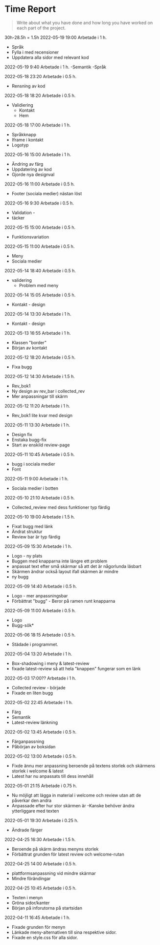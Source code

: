 # Time Report

> Write about what you have done and how long you have worked on each part of the project.

30h-28.5h = 1.5h
2022-05-19 19:00 Arbetade i 1 h.
- Språk
- Fylla i med recensioner
- Uppdatera alla sidor med relevant kod

2022-05-19 9:40 Arbetade i 1 h.
-Semantik
-Språk

2022-05-18 23:20 Arbetade i 0.5 h.
- Rensning av kod

2022-05-18 18:20 Arbetade i 0.5 h.
- Validiering
  - Kontakt
  - Hem

2022-05-18 17:00 Arbetade i 1 h.
- Språkknapp
- Iframe i kontakt
- Logotyp

2022-05-16 15:00 Arbetade i 1 h.
- Ändring av färg
- Uppdatering av kod
- Gjorde nya designval

2022-05-16 11:00 Arbetade i 0.5 h.
- Footer (sociala medier) nästan löst

2022-05-16 9:30 Arbetade i 0.5 h.
- Validation - <li> täcker <a>

2022-05-15 15:00 Arbetade i 0.5 h.
- Funktionsvariation

2022-05-15 11:00 Arbetade i 0.5 h.
- Meny
- Sociala medier

2022-05-14 18:40 Arbetade i 0.5 h.
- validering
  - Problem med meny

2022-05-14 15:05 Arbetade i 0.5 h.
- Kontakt - design

2022-05-14 13:30 Arbetade i 1 h.
- Kontakt - design

2022-05-13 16:55 Arbetade i 1 h.
- Klassen "border"
- Början av kontakt

2022-05-12 18:20 Arbetade i 0.5 h.
- Fixa bugg

2022-05-12 14:30 Arbetade i 1.5 h.
- Rev_bok1
- Ny design av rev_bar i collected_rev
- Mer anpassningar till skärm

2022-05-12 11:20 Arbetade i 1 h.
- Rev_bok1 lite kvar med design

2022-05-11 13:30 Arbetade i 1 h.
- Design fix
- Enstaka bugg-fix
- Start av enskild review-page

2022-05-11 10:45 Arbetade i 0.5 h.
- bugg i sociala medier
- Font

2022-05-11 9:00 Arbetade i 1 h.
- Sociala medier i botten

2022-05-10 21:10 Arbetade i 0.5 h.
 - Collected_review med dess funktioner typ färdig

2022-05-10 19:00 Arbetade i 1.5 h.
 - Fixat bugg med länk
 - Ändrat struktur
 - Review bar är typ färdig

2022-05-09 15:30 Arbetade i 1 h.
  - Logo - ny plats
  - Buggen med knapparna inte längre ett problem
  - anpassat text efter små skärmar så att det är någorlunda läsbart
  - Skärmen ändrar också layout ifall skärmen är mindre
  - ny bugg

2022-05-09 14:40 Arbetade i 0.5 h.
  - Logo - mer anpassningsbar
  - Förbättrat "bugg" - Beror på ramen runt knapparna

2022-05-09 11:00 Arbetade i 0.5 h.
  - Logo
  - Bugg-sök*
  
2022-05-06 18:15 Arbetade i 0.5 h.
  - Städade i programmet.

2022-05-04 13:20 Arbetade i 1 h.
  - Box-shadowing i meny & latest-review
  - fixade latest-review så att hela "knappen" fungerar som en länk

2022-05-03 17:00?? Arbetade i 1 h.
  - Collected review - började
  - Fixade en liten bugg

2022-05-02 22:45 Arbetade i 1 h.
  - Färg
  - Semantik
  - Latest-review länkning

 2022-05-02 13:45 Arbetade i 0.5 h.
  - Färganpassning
  - Påbörjan av boksidan

  2022-05-02 13:00 Arbetade i 0.5 h.
  - Fixde ännu mer anpassning beroende på textens storlek och skärmens storlek i welcome & latest
  - Latest har nu anpassats till dess innehåll

  2022-05-01 21:15 Arbetade i 0.75 h.
  - Nu möjligt att lägga in material i welcome och review utan att de påverkar den andra
  - Anpassade efter hur stor skärmen är
    -Kanske behöver ändra ytterliggare med texten 

  2022-05-01 19:30 Arbetade i 0.25 h.
  - Ändrade färger

  2022-04-25 16:30 Arbetade i 1.5 h.
  - Beroende på skärm ändras menyns storlek
  - Förbättrat grunden för latest review och welcome-rutan

  2022-04-25 14:00 Arbetade i 0.5 h.
  - plattformsanpassning vid mindre skärmar
  - Mindre förändingar

  2022-04-25 10:45 Arbetade i 0.5 h.
  - Texten i menyn
  - Gröna sidor/kanter
  - Början på inforutorna på startsidan

  2022-04-11 16:45 Arbetade i 1 h.
  - Fixade grunden för menyn
  - Länkade meny-alternativen till sina respektive sidor.
  - Fixade en style.css för alla sidor.
